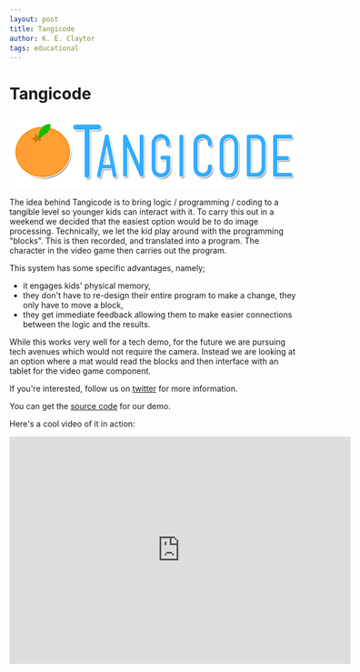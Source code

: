 ```yaml
---
layout: post
title: Tangicode
author: K. E. Claytor
tags: educational
---
```


# Tangicode

![Tangicode logo](/images/tangicode/tangicode_logo.jpg)

The idea behind Tangicode is to bring logic / programming / coding to a tangible level so younger kids can interact with it.
To carry this out in a weekend we decided that the easiest option would be to do image processing.
Technically, we let the kid play around with the programming "blocks".
This is then recorded, and translated into a program.
The character in the video game then carries out the program.

This system has some specific advantages, namely;

- it engages kids' physical memory,
- they don't have to re-design their entire program to make a change, they only have to move a block,
- they get immediate feedback allowing them to make easier connections between the logic and the results.

While this works very well for a tech demo, for the future we are pursuing tech avenues which would not require the camera.
Instead we are looking at an option where a mat would read the blocks and then interface with an tablet for the video game component.

If you're interested, follow us on [twitter](https://twitter.com/tangicode@Tangicode) for more information.

You can get the [source code](https://github.com/KEClaytor/TangicodeGitHub) for our demo.

Here's a cool video of it in action:

<iframe
  width="600"
  height="400"
  src="https://www.youtube.com/embed/les7xxaqUCg"
  frameborder="0"
  allowfullscreen>
</iframe>
